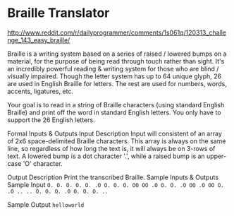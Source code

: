 Braille Translator
==================
http://www.reddit.com/r/dailyprogrammer/comments/1s061q/120313_challenge_143_easy_braille/

Braille is a writing system based on a series of raised / lowered bumps on a material, for the purpose of being read through touch rather than sight. It's an incredibly powerful reading & writing system for those who are blind / visually impaired. Though the letter system has up to 64 unique glyph, 26 are used in English Braille for letters. The rest are used for numbers, words, accents, ligatures, etc.

Your goal is to read in a string of Braille characters (using standard English Braille) and print off the word in standard English letters. You only have to support the 26 English letters.

Formal Inputs & Outputs
Input Description
Input will consistent of an array of 2x6 space-delimited Braille characters. This array is always on the same line, so regardless of how long the text is, it will always be on 3-rows of text. A lowered bump is a dot character '.', while a raised bump is an upper-case 'O' character.

Output Description
Print the transcribed Braille.
Sample Inputs & Outputs
Sample Input
`O. O. O. O. O. .O O. O. O. OO
OO .O O. O. .O OO .O OO O. .O
.. .. O. O. O. .O O. O. O. ..`

Sample Output
`helloworld`